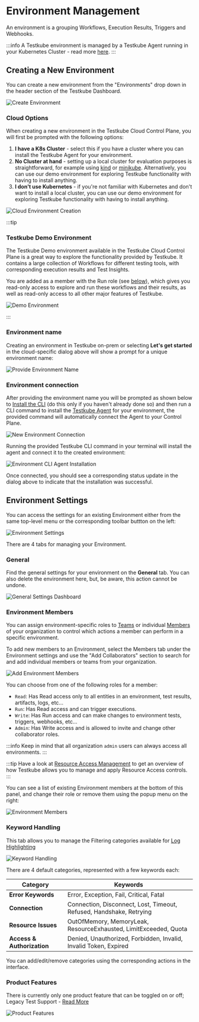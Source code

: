# Environment Management

An environment is a grouping Workflows, Execution Results, Triggers and Webhooks.

:::info
A Testkube environment is managed by a Testkube Agent running in your Kubernetes Cluster - read more [here](../../articles/architecture.md).
:::

## Creating a New Environment

You can create a new environment from the "Environments" drop down in the header section of the Testkube Dashboard.

![Create Environment](../../img/create-environment.png)

### Cloud Options

When creating a new environment in the Testkube Cloud Control Plane, you will first be prompted with the following options:

1. **I have a K8s Cluster** - select this if you have a cluster where you can install the Testkube Agent for your
   environment.
2. **No Cluster at hand** - setting up a local cluster for evaluation purposes is straightforward, for example using [kind](https://kind.sigs.k8s.io/)
   or [minikube](https://minikube.sigs.k8s.io/docs/). Alternatively, you can use our demo environment for exploring Testkube functionality with having to install anything.
3. **I don't use Kubernetes** - if you're not familiar with Kubernetes and don't want to install a local cluster, you can use
   our demo environment for exploring Testkube functionality with having to install anything.

![Cloud Environment Creation](../../img/cloud-create-environment.png)

:::tip

### Testkube Demo Environment

The Testkube Demo environment available in the Testkube Cloud Control Plane is a great way to explore the functionality provided by Testkube.
It contains a large collection of Workflows for different testing tools, with corresponding execution results and
Test Insights.

You are added as a member with the Run role (see [below](/testkube-pro/articles/environment-management#environment-members)),
which gives you read-only access to explore and run these workflows and their results, as well as read-only access to
all other major features of Testkube.

![Demo Environment](../../img/demo-environment.png)

:::

### Environment name

Creating an environment in Testkube on-prem or selecting **Let's get started** in the cloud-specific dialog above will show
a prompt for a unique environment name:

![Provide Environment Name](../../img/create-environment-name.png)

### Environment connection

After providing the environment name you will be prompted as shown below to [Install the CLI](/articles/install/cli)
(do this only if you haven't already done so) and then run a CLI command to install the
[Testkube Agent](/articles/install/standalone-agent) for your environment, the provided command will automatically
connect the Agent to your Control Plane.

![New Environment Connection](../../img/new-environment-connection.png)

Running the provided Testkube CLI command in your terminal will install the agent and connect it to the created environment:

![Environment CLI Agent Installation](../../img/environment-cli-agent-install.png)

Once connected, you should see a corresponding status update in the dialog above to indicate that the installation
was successful.

## Environment Settings

You can access the settings for an existing Environment either from the same top-level menu or the corresponding
toolbar buttton on the left:

![Environment Settings](../../img/environment-settings.png)

There are 4 tabs for managing your Environment.

### General

Find the general settings for your environment on the **General** tab. You can also delete the environment here, but, be aware, this action cannot be undone.

![General Settings Dashboard](../../img/general-settings-dashboard-072024.png)

### Environment Members

You can assign environment-specific roles to [Teams](/articles/teams) or individual [Members](/testkube-pro/articles/organization-management#members) of your organization to control which
actions a member can perform in a specific environment.

To add new members to an Environment, select the Members tab under the Environment settings and use the "Add Collaborators"
section to search for and add individual members or teams from your organization.

![Add Environment Members](../../img/add-environment-members.png)

You can choose from one of the following roles for a member:

- `Read`: Has Read access only to all entities in an environment, test results, artifacts, logs, etc...
- `Run`: Has Read access and can trigger executions.
- `Write`: Has Run access and can make changes to environment tests, triggers, webhooks, etc...
- `Admin`: Has Write access and is allowed to invite and change other collaborator roles.

:::info
Keep in mind that all organization `admin` users can always access all environments.
:::

:::tip
Have a look at [Resource Access Management](/articles/resource-access-management) to get an overview of how Testkube
allows you to manage and apply Resource Access controls.
:::

You can see a list of existing Environment members at the bottom of this panel, and change their role or remove them
using the popup menu on the right:

![Environment Members](../../img/environment-members.png)

### Keyword Handling

This tab allows you to manage the Filtering categories available for [Log Highlighting](/testkube-pro/articles/log-highlighting)

![Keyword Handling](../../img/environment-keyword-handling.png)

There are 4 default categories, represented with a few keywords each:

| Category                   | Keywords                                                            |
| -------------------------- | ------------------------------------------------------------------- |
| **Error Keywords**         | Error, Exception, Fail, Critical, Fatal                             |
| **Connection**             | Connection, Disconnect, Lost, Timeout, Refused, Handshake, Retrying |
| **Resource Issues**        | OutOfMemory, MemoryLeak, ResourceExhausted, LimitExceeded, Quota    |
| **Access & Authorization** | Denied, Unauthorized, Forbidden, Invalid, Invalid Token, Expired    |

You can add/edit/remove categories using the corresponding actions in the interface.

### Product Features

There is currently only one product feature that can be toggled on or off; Legacy Test Support - [Read More](/articles/legacy-features)

![Product Features](../../img/environment-product-features.png)

[installing]: ../../articles/install/multi-cluster.md
